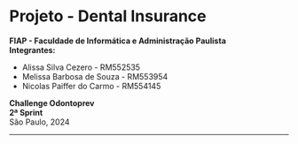 # Projeto - Dental Insurance

**FIAP - Faculdade de Informática e Administração Paulista**  
**Integrantes:**  
- Alissa Silva Cezero - RM552535  
- Melissa Barbosa de Souza - RM553954  
- Nicolas Paiffer do Carmo - RM554145  

**Challenge Odontoprev**  
**2ª Sprint**  
São Paulo, 2024

---
